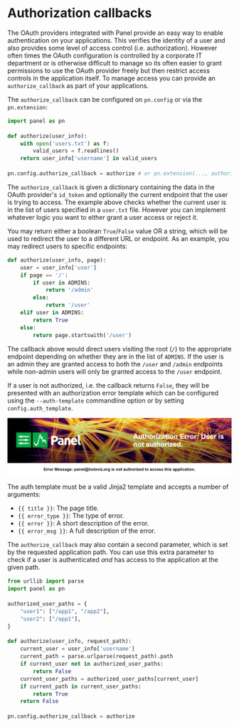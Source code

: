 # Authorization callbacks

The OAuth providers integrated with Panel provide an easy way to enable authentication on your applications. This verifies the identity of a user and also provides some level of access control (i.e. authorization). However often times the OAuth configuration is controlled by a corporate IT department or is otherwise difficult to manage so its often easier to grant permissions to use the OAuth provider freely but then restrict access controls in the application itself. To manage access you can provide an `authorize_callback` as part of your applications.

The `authorize_callback` can be configured on `pn.config` or via the `pn.extension`:

```python
import panel as pn

def authorize(user_info):
    with open('users.txt') as f:
        valid_users = f.readlines()
    return user_info['username'] in valid_users

pn.config.authorize_callback = authorize # or pn.extension(..., authorize_callback=authorize)
```

The `authorize_callback` is given a dictionary containing the data in the OAuth provider's `id_token` and optionally the current endpoint that the user is trying to access. The example above checks whether the current user is in the list of users specified in a `user.txt` file. However you can implement whatever logic you want to either grant a user access or reject it.

You may return either a boolean `True`/`False` value OR a string, which will be used to redirect the user to a different URL or endpoint. As an example, you may redirect users to specific endpoints:

```python
def authorize(user_info, page):
    user = user_info['user']
	if page == '/':
        if user in ADMINS:
	        return '/admin'
	    else:
		    return '/user'
    elif user in ADMINS:
	    return True
	else:
	    return page.startswith('/user')
```

The callback above would direct users visiting the root (`/`) to the appropriate endpoint depending on whether they are in the list of `ADMINS`. If the user is an admin they are granted access to both the `/user` and `/admin` endpoints while non-admin users will only be granted access to the `/user` endpoint.

If a user is not authorized, i.e. the callback returns `False`, they will be presented with an authorization error template which can be configured using the `--auth-template` commandline option or by setting `config.auth_template`.

<img src="../../_static/images/authorization.png" width="600" style="margin-left: auto; margin-right: auto; display: block;"></img>

The auth template must be a valid Jinja2 template and accepts a number of arguments:

- `{{ title }}`: The page title.
- `{{ error_type }}`: The type of error.
- `{{ error }}`: A short description of the error.
- `{{ error_msg }}`: A full description of the error.

The `authorize_callback` may also contain a second parameter, which is set by the
requested application path. You can use this extra parameter to check if a user is
authenticated _and_ has access to the application at the given path.

```python
from urllib import parse
import panel as pn

authorized_user_paths = {
    "user1": ["/app1", "/app2"],
    "user2": ["/app1"],
}

def authorize(user_info, request_path):
    current_user = user_info['username']
    current_path = parse.urlparse(request_path).path
    if current_user not in authorized_user_paths:
        return False
    current_user_paths = authorized_user_paths[current_user]
    if current_path in current_user_paths:
        return True
    return False

pn.config.authorize_callback = authorize
```
